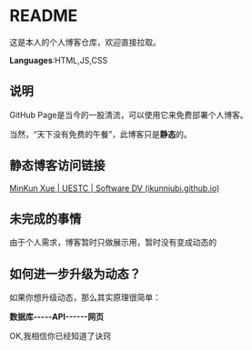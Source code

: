 # README

这是本人的个人博客仓库，欢迎直接拉取。

**Languages**:HTML,JS,CSS

## 说明

GitHub Page是当今的一股清流，可以使用它来免费部署个人博客。

当然，“天下没有免费的午餐”，此博客只是**静态**的。

## 静态博客访问链接

[MinKun Xue | UESTC | Software DV (ikunniubi.github.io)](https://ikunniubi.github.io/ikun.github.io/)

## 未完成的事情

由于个人需求，博客暂时只做展示用，暂时没有变成动态的

## 如何进一步升级为动态？

如果你想升级动态，那么其实原理很简单：

**数据库-----API------网页**

OK,我相信你已经知道了诀窍

